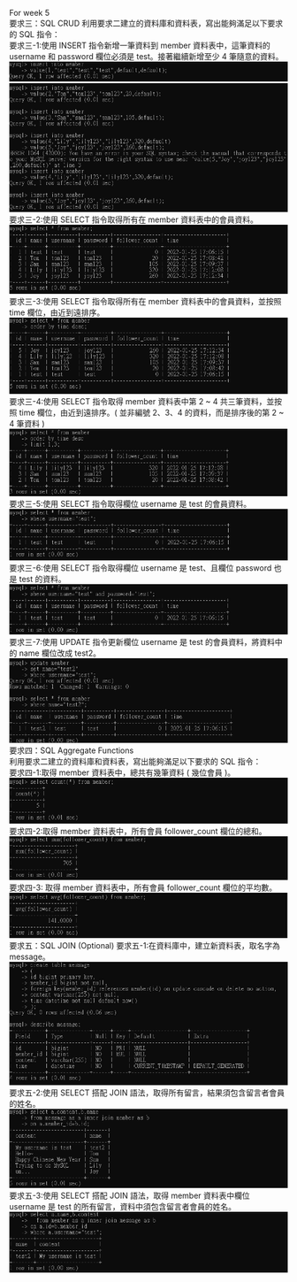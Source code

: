 For week 5  
要求三：SQL CRUD
利用要求二建立的資料庫和資料表，寫出能夠滿足以下要求的 SQL 指令：  
要求三-1:使用 INSERT 指令新增一筆資料到 member 資料表中，這筆資料的 username 和 password 欄位必須是 test。接著繼續新增至少 4 筆隨意的資料。    
![image](https://github.com/JulieYeeee/wehelp-assignments/blob/d6e13ab02732b1cfedbaa15189a8a45301c5f13b/week-5/Q3-1%20(1).jpg)  
![image](https://github.com/JulieYeeee/wehelp-assignments/blob/d6e13ab02732b1cfedbaa15189a8a45301c5f13b/week-5/Q3-1%20(2).jpg)  
要求三-2:使用 SELECT 指令取得所有在 member 資料表中的會員資料。   
![image](https://github.com/JulieYeeee/wehelp-assignments/blob/d6e13ab02732b1cfedbaa15189a8a45301c5f13b/week-5/Q3-2.jpg)  
要求三-3:使用 SELECT 指令取得所有在 member 資料表中的會員資料，並按照 time 欄位，由近到遠排序。  
![image](https://github.com/JulieYeeee/wehelp-assignments/blob/d6e13ab02732b1cfedbaa15189a8a45301c5f13b/week-5/Q3-3.jpg)  
要求三-4:使用 SELECT 指令取得 member 資料表中第 2 ~ 4 共三筆資料，並按照 time 欄位，由近到遠排序。( 並非編號 2、3、4 的資料，而是排序後的第 2 ~ 4 筆資料 )  
![image](https://github.com/JulieYeeee/wehelp-assignments/blob/d6e13ab02732b1cfedbaa15189a8a45301c5f13b/week-5/Q3-4.jpg)  
要求三-5:使用 SELECT 指令取得欄位 username 是 test 的會員資料。  
![image](https://github.com/JulieYeeee/wehelp-assignments/blob/d6e13ab02732b1cfedbaa15189a8a45301c5f13b/week-5/Q3-5.jpg)  
要求三-6:使用 SELECT 指令取得欄位 username 是 test、且欄位 password 也是 test 的資料。  
![image](https://github.com/JulieYeeee/wehelp-assignments/blob/d6e13ab02732b1cfedbaa15189a8a45301c5f13b/week-5/Q3-6.jpg)  
要求三-7:使用 UPDATE 指令更新欄位 username 是 test 的會員資料，將資料中的 name 欄位改成 test2。  
![image](https://github.com/JulieYeeee/wehelp-assignments/blob/d6e13ab02732b1cfedbaa15189a8a45301c5f13b/week-5/Q3-7.jpg)  
要求四：SQL Aggregate Functions  
利用要求二建立的資料庫和資料表，寫出能夠滿足以下要求的 SQL 指令：  
要求四-1:取得 member 資料表中，總共有幾筆資料 ( 幾位會員 )。  
![image](https://github.com/JulieYeeee/wehelp-assignments/blob/d6e13ab02732b1cfedbaa15189a8a45301c5f13b/week-5/Q4-1.jpg)  
要求四-2:取得 member 資料表中，所有會員 follower_count 欄位的總和。  
![image](https://github.com/JulieYeeee/wehelp-assignments/blob/d6e13ab02732b1cfedbaa15189a8a45301c5f13b/week-5/Q4-2.jpg)  
要求四-3: 取得 member 資料表中，所有會員 follower_count 欄位的平均數。  
![image](https://github.com/JulieYeeee/wehelp-assignments/blob/d6e13ab02732b1cfedbaa15189a8a45301c5f13b/week-5/Q4-3.jpg)  
要求五：SQL JOIN (Optional)
要求五-1:在資料庫中，建立新資料表，取名字為 message。  
![image](https://github.com/JulieYeeee/wehelp-assignments/blob/d6e13ab02732b1cfedbaa15189a8a45301c5f13b/week-5/Q5-1.jpg)  
要求五-2:使用 SELECT 搭配 JOIN 語法，取得所有留言，結果須包含留言者會員的姓名。  
![image](https://github.com/JulieYeeee/wehelp-assignments/blob/d6e13ab02732b1cfedbaa15189a8a45301c5f13b/week-5/Q5-2.jpg)  
要求五-3:使用 SELECT 搭配 JOIN 語法，取得 member 資料表中欄位 username 是 test 的所有留言，資料中須包含留言者會員的姓名。  
![image](https://github.com/JulieYeeee/wehelp-assignments/blob/d6e13ab02732b1cfedbaa15189a8a45301c5f13b/week-5/Q5-3.jpg)  
